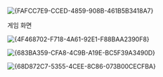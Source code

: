 ![{FAFCC7E9-CCED-4859-908B-461B5B3418A7}](https://github.com/user-attachments/assets/d8fe91bc-19d4-4182-b81e-4347dc048054)

게임 화면

![{4F468702-F718-4A61-92E1-F88BAA2390F8}](https://github.com/user-attachments/assets/a2cf3d69-aa0e-4a63-b220-42c51e90f7d1)


![{683BA359-CFA8-4C9B-A19E-BC5F39A3490D}](https://github.com/user-attachments/assets/ac89b009-baf9-4e77-aeb7-5076d288be03)

![{68D872C7-5355-4CEE-8C86-073B00CECFBA}](https://github.com/user-attachments/assets/e6569dd7-e4e7-4dda-a1ce-04ca41352542)
